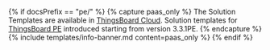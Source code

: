 {% if docsPrefix == "pe/" %}
{% capture paas_only %}
The Solution Templates are available in [ThingsBoard Cloud](/products/paas/). Solution templates for [ThingsBoard PE](/products/thingsboard-pe/) introduced starting from version 3.3.1PE.
{% endcapture %}
{% include templates/info-banner.md content=paas_only %}
{% endif %}

